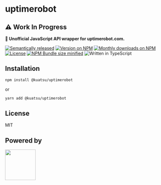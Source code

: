 # uptimerobot

## ⚠️ Work In Progress

**🤖 Unofficial JavaScript API wrapper for uptimerobot.com.**

[![Semantically released](https://img.shields.io/badge/%20%20%F0%9F%93%A6%F0%9F%9A%80-semantic--release-e10079.svg?style=flat-square)](https://github.com/semantic-release/semantic-release)
[![Version on NPM](https://img.shields.io/npm/v/@kuatsu/uptimerobot?style=flat-square)](https://www.npmjs.com/package/@kuatsu/uptimerobot)
[![Monthly downloads on NPM](https://img.shields.io/codecov/c/gh/Kuatsu/uptimerobot?style=flat-square&token=Q0QSUTO20I)](https://www.codecov.io)<br />
[![License](https://img.shields.io/codecov/c/github/Kuatsu/uptimerobot?flag=flag_name&token=a1b2c3d4e5&style=flat-square)](https://choosealicense.com/licenses/mit/)
[![NPM Bundle size minified](https://img.shields.io/bundlephobia/min/@kuatsu/uptimerobot?style=flat-square)](https://bundlephobia.com/result?p=@kuatsu/uptimerobot)
![Written in TypeScript](https://img.shields.io/npm/types/@kuatsu/uptimerobot?style=flat-square)

## Installation

```sh
npm install @kuatsu/uptimerobot
```

or

```sh
yarn add @kuatsu/uptimerobot
```

## License

MIT

## Powered by

[<img src="https://kuatsu.de/_next/image?url=https%3A%2F%2Fres.cloudinary.com%2Fkuatsu%2Fimage%2Fupload%2Fv1643025929%2Fthumbnail_Logo_schwarz_4b5a6a4abf.jpg&w=3840&q=75" width="100" />](https://kuatsu.de)
